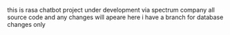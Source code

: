 this is rasa chatbot project under development via spectrum company
all source code and any changes will apeare here
i have a branch for database changes only
